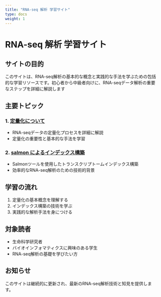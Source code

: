 ```yaml
---
title: "RNA-seq 解析 学習サイト"
type: docs
weight: 1
---
```


# RNA-seq 解析 学習サイト

## サイトの目的
このサイトは、RNA-seq解析の基本的な概念と実践的な手法を学ぶための包括的な学習リソースです。初心者から中級者向けに、RNA-seqデータ解析の重要なステップを詳細に解説します

## 主要トピック

### 1. [定量化について](docs/quantifying)
- RNA-seqデータの定量化プロセスを詳細に解説
- 定量化の重要性と基本的な手法を学習

### 2. [salmon によるインデックス構築](docs/indexing)
- Salmonツールを使用したトランスクリプトームインデックス構築
- 効率的なRNA-seq解析のための技術的背景

## 学習の流れ
1. 定量化の基本概念を理解する
2. インデックス構築の技術を学ぶ
3. 実践的な解析手法を身につける

## 対象読者
- 生命科学研究者
- バイオインフォマティクスに興味のある学生
- RNA-seq解析の基礎を学びたい方

## お知らせ
このサイトは継続的に更新され、最新のRNA-seq解析技術と知見を提供します。
